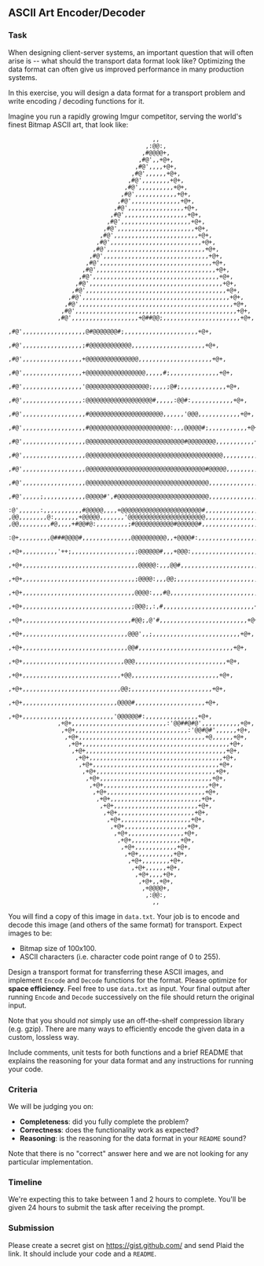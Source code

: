 ## ASCII Art Encoder/Decoder

### Task

When designing client-server systems, an important question that will often
arise is -- what should the transport data format look like? Optimizing the data
format can often give us improved performance in many production systems.

In this exercise, you will design a data format for a transport problem and
write encoding / decoding functions for it.

Imagine you run a rapidly growing Imgur competitor, serving the world's finest
Bitmap ASCII art, that look like:

```
                                         ,,
                                       ,:@@:,
                                      ,#@@@@+,
                                     ,#@',,+@+,
                                    ,#@',,,,+@+,
                                   ,#@',,,,,,+@+,
                                  ,#@',,,,,,,,+@+,
                                 ,#@',,,,,,,,,,+@+,
                                ,#@',,,,,,,,,,,,+@+,
                               ,#@',,,,,,,,,,,,,,+@+,
                              ,#@',,,,,,,,,,,,,,,,+@+,
                             ,#@',,,,,,,,,,,,,,,,,,+@+,
                            ,#@',,,,,,,,,,,,,,,,,,,,+@+,
                           ,#@',,,,,,,,,,,,,,,,,,,,,,+@+,
                          ,#@',,,,,,,,,,,,,,,,,,,,,,,,+@+,
                         ,#@',,,,,,,,,,,,,,,,,,,,,,,,,,+@+,
                        ,#@',,,,,,,,,,,,,,,,,,,,,,,,,,,,+@+,
                       ,#@',,,,,,,,,,,,,,,,,,,,,,,,,,,,,,+@+,
                      ,#@',,,,,,,,,,,,,,,,,,,,,,,,,,,,,,,,+@+,
                     ,#@',,,,,,,,,,,,,,,,,,,,,,,,,,,,,,,,,,+@+,
                    ,#@',,,,,,,,,,,,,,,,,,,,,,,,,,,,,,,,,,,,+@+,
                   ,#@',,,,,,,,,,,,,,,,,,,,,,,,,,,,,,,,,,,,,,+@+,
                  ,#@',,,,,,,,,,,,,,,,,,,,,,,,,,,,,,,,,,,,,,,,+@+,
                 ,#@',,,,,,,,,,,,,,,,,,,,,,,,,,,,,,,,,,,,,,,,,,+@+,
                ,#@',,,,,,,,,,,,,,,,,,,,,,,,,,,,,,,,,,,,,,,,,,,,+@+,
               ,#@',,,,,,,,,,,,,,,,,,,,,,,,,,,,,,,,,,,,,,,,,,,,,,+@+,
              ,#@',,,,,,,,,,,,,,,,,,,+@##@@;,,,,,,,,,,,,,,,,,,,,,,+@+,
             ,#@',,,,,,,,,,,,,,,,,,@#@@@@@@@#;,,,,,,,,,,,,,,,,,,,,,+@+,
            ,#@',,,,,,,,,,,,,,,,,;#@@@@@@@@@@@@,,,,,,,,,,,,,,,,,,,,,+@+,
           ,#@',,,,,,,,,,,,,,,,,+@@@@@@@@@@@@@@@,,,,,,,,,,,,,,,,,,,,,+@+,
          ,#@',,,,,,,,,,,,,,,,,+@@@@@@@@@@@@@@@@@,,,,,#;,,,,,,,,,,,,,,+@+,
         ,#@',,,,,,,,,,,,,,,,,'@@@@@@@@@@@@@@@@@@;,,,,;@#;,,,,,,,,,,,,,+@+,
        ,#@',,,,,,,,,,,,,,,,,:@@@@@@@@@@@@@@@@@@@#,,,,,:@@#:,,,,,,,,,,,,+@+,
       ,#@',,,,,,,,,,,,,,,,,,#@@@@@@@@@@@@@@@@@@@@@,,,,,,'@@@,,,,,,,,,,,,+@+,
      ,#@',,,,,,,,,,,,,,,,,,#@@@@@@@@@@@@@@@@@@@@@@@:,,,@@@@@#;,,,,,,,,,,,+@+,
     ,#@',,,,,,,,,,,,,,,,,,@@@@@@@@@@@@@@@@@@@@@@@@@@@@#@@@@@@@@,,,,,,,,,,,+@+,
    ,#@',,,,,,,,,,,,,,,,,,@@@@@@@@@@@@@@@@@@@@@@@@@@@@@@@@@@@@@@@,,,,,,,,,,,+@+,
   ,#@',,,,,,,,,,,,,,,,,,@@@@@@@@@@@@@@@@@@@@@@@@@@@@@@@@@@#@@@@@,,,,,,,,,,,,+@+,
  ,#@',,,,,,,,,,,,,,,,,,@@@@@@@@@@@@@@@@@@@@@@@@@@@@@@@@@@@,,,,,,,,,,,,,,,,,,,+@+,
 ,#@',,,,,;,,,,,,,,,,,,@@@@@#',#@@@@@@@@@@@@@@@@@@@@@@@@@@,,,,,,,,,,,,,,,,,,,,,+@+,
 :@',,,,,,:,,,,,,,,,,,#@@@@@,,,,+@@@@@@@@@@@@@@@@@@@@@@@#,,,,,,,,,,,,,,,,,,,,,,,+@:
,@@,,,,,,,,@:,,,,,,,+@@@@@,,,,,,,'@@@@@@@@@@@@@@@@@@@@@@,,,,,,,,,,,,,,,,,,,,,,,,,@@,
,@@,,,,,,,,,#@,,,,+#@@#@:,,,,,,,,,;#@@@@@@@@@@@#@@@@@@#,,,,,,,,,,,,,,,,,,,,,,,,,,@@,
 :@+,,,,,,,,,@###@@@@#,,,,,,,,,,,,,,@@@@@@@@@@,,+@@@@#:,,,,,,,,,,,,,,,,,,,,,,,,,+@:
 ,+@+,,,,,,,,,,'++;,,,,,,,,,,,,,,,,,,;@@@@@@#,,,+@@@:,,,,,,,,,,,,,,,,,,,,,,,,,,+@+,
  ,+@+,,,,,,,,,,,,,,,,,,,,,,,,,,,,,,,,,@@@@@:,,,@@#,,,,,,,,,,,,,,,,,,,,,,,,,,,+@+,
   ,+@+,,,,,,,,,,,,,,,,,,,,,,,,,,,,,,,,;@@@@:,,,@@;,,,,,,,,,,,,,,,,,,,,,,,,,,+@+,
    ,+@+,,,,,,,,,,,,,,,,,,,,,,,,,,,,,,,,@@@@:,,,#@,,,,,,,,,,,,,,,,,,,,,,,,,,+@+,
     ,+@+,,,,,,,,,,,,,,,,,,,,,,,,,,,,,,,;@@@;,:,#,,,,,,,,,,,,,,,,,,,,,,,,,,+@+,
      ,+@+,,,,,,,,,,,,,,,,,,,,,,,,,,,,,,,#@@;,@'#,,,,,,,,,,,,,,,,,,,,,,,,,+@+,
       ,+@+,,,,,,,,,,,,,,,,,,,,,,,,,,,,,,@@@',,;,,,,,,,,,,,,,,,,,,,,,,,,,+@+,
        ,+@+,,,,,,,,,,,,,,,,,,,,,,,,,,,,,,@@#,,,,,,,,,,,,,,,,,,,,,,,,,,,+@+,
         ,+@+,,,,,,,,,,,,,,,,,,,,,,,,,,,,,@@@,,,,,,,,,,,,,,,,,,,,,,,,,,+@+,
          ,+@+,,,,,,,,,,,,,,,,,,,,,,,,,,,,+@@,,,,,,,,,,,,,,,,,,,,,,,,,+@+,
           ,+@+,,,,,,,,,,,,,,,,,,,,,,,,,,,,@@;,,,,,,,,,,,,,,,,,,,,,,,+@+,
            ,+@+,,,,,,,,,,,,,,,,,,,,,,,,,,,@@@@#,,,,,,,,,,,,,,,,,,,,+@+,
             ,+@+,,,,,,,,,,,,,,,,,,,,,,,,,,'@@@@@@#:,,,,,,,,,,,,,,,+@+,
              ,+@+,,,,,,,,,,,,,,,,,,,,,,,,,,,:'@@##@#@',,,,,,,,,,,+@+,
               ,+@+,,,,,,,,,,,,,,,,,,,,,,,,,,,,,,,,:'@@#@#',,,,,,+@+,
                ,+@+,,,,,,,,,,,,,,,,,,,,,,,,,,,,,,,,,,,,+@,,,,,,+@+,
                 ,+@+,,,,,,,,,,,,,,,,,,,,,,,,,,,,,,,,,,,,,,,,,,+@+,
                  ,+@+,,,,,,,,,,,,,,,,,,,,,,,,,,,,,,,,,,,,,,,,+@+,
                   ,+@+,,,,,,,,,,,,,,,,,,,,,,,,,,,,,,,,,,,,,,+@+,
                    ,+@+,,,,,,,,,,,,,,,,,,,,,,,,,,,,,,,,,,,,+@+,
                     ,+@+,,,,,,,,,,,,,,,,,,,,,,,,,,,,,,,,,,+@+,
                      ,+@+,,,,,,,,,,,,,,,,,,,,,,,,,,,,,,,,+@+,
                       ,+@+,,,,,,,,,,,,,,,,,,,,,,,,,,,,,,+@+,
                        ,+@+,,,,,,,,,,,,,,,,,,,,,,,,,,,,+@+,
                         ,+@+,,,,,,,,,,,,,,,,,,,,,,,,,,+@+,
                          ,+@+,,,,,,,,,,,,,,,,,,,,,,,,+@+,
                           ,+@+,,,,,,,,,,,,,,,,,,,,,,+@+,
                            ,+@+,,,,,,,,,,,,,,,,,,,,+@+,
                             ,+@+,,,,,,,,,,,,,,,,,,+@+,
                              ,+@+,,,,,,,,,,,,,,,,+@+,
                               ,+@+,,,,,,,,,,,,,,+@+,
                                ,+@+,,,,,,,,,,,,+@+,
                                 ,+@+,,,,,,,,,,+@+,
                                  ,+@+,,,,,,,,+@+,
                                   ,+@+,,,,,,+@+,
                                    ,+@+,,,,+@+,
                                     ,+@+,,+@+,
                                      ,+@@@@+,
                                       ,:@@:,
                                         ,,
```

You will find a copy of this image in `data.txt`. Your job is to encode and
decode this image (and others of the same format) for transport. Expect images
to be:

- Bitmap size of 100x100.
- ASCII characters (i.e. character code point range of 0 to 255).

Design a transport format for transferring these ASCII images, and implement
`Encode` and `Decode` functions for the format. Please optimize for **space
efficiency**. Feel free to use `data.txt` as input. Your final output after
running `Encode` and `Decode` successively on the file should return the
original input.

Note that you should *not* simply use an off-the-shelf compression library (e.g.
gzip). There are many ways to efficiently encode the given data in a custom,
lossless way.

Include comments, unit tests for both functions and a brief README that explains the reasoning for your data format and any instructions for running your code.

### Criteria

We will be judging you on:

  - **Completeness**: did you fully complete the problem?
  - **Correctness**: does the functionality work as expected?
  - **Reasoning**: is the reasoning for the data format in your `README` sound?

Note that there is no "correct" answer here and we are not looking for any
particular implementation.

### Timeline

We're expecting this to take between 1 and 2 hours to complete. You'll be given
24 hours to submit the task after receiving the prompt.

### Submission

Please create a secret gist on https://gist.github.com/ and send Plaid the link.
It should include your code and a `README`.
